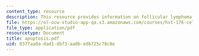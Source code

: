 ```yaml
---
content_type: resource
description: This resource provides information on follicular lymphoma and bcl-2 family.
file: https://ol-ocw-studio-app-qa.s3.amazonaws.com/courses/hst-176-cellular-and-molecular-immunology-fall-2005/0377aa0adad1dbf3aa0bedb725c78c8e_apoptosis.pdf
file_type: application/pdf
resourcetype: Document
title: apoptosis.pdf
uid: 0377aa0a-dad1-dbf3-aa0b-edb725c78c8e
---
```

